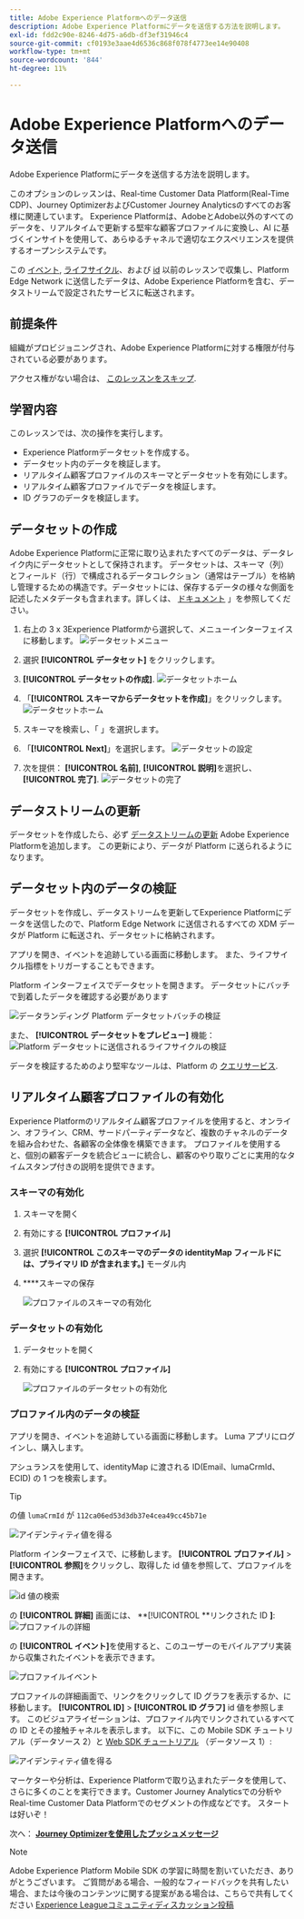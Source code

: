 ```yaml
---
title: Adobe Experience Platformへのデータ送信
description: Adobe Experience Platformにデータを送信する方法を説明します。
exl-id: fdd2c90e-8246-4d75-a6db-df3ef31946c4
source-git-commit: cf0193e3aae4d6536c868f078f4773ee14e90408
workflow-type: tm+mt
source-wordcount: '844'
ht-degree: 11%

---
```


# Adobe Experience Platformへのデータ送信

Adobe Experience Platformにデータを送信する方法を説明します。

このオプションのレッスンは、Real-time Customer Data Platform(Real-Time CDP)、Journey OptimizerおよびCustomer Journey Analyticsのすべてのお客様に関連しています。 Experience Platformは、AdobeとAdobe以外のすべてのデータを、リアルタイムで更新する堅牢な顧客プロファイルに変換し、AI に基づくインサイトを使用して、あらゆるチャネルで適切なエクスペリエンスを提供するオープンシステムです。

この [イベント](events.md), [ライフサイクル](lifecycle-data.md)、および [id](identity.md) 以前のレッスンで収集し、Platform Edge Network に送信したデータは、Adobe Experience Platformを含む、データストリームで設定されたサービスに転送されます。


## 前提条件

組織がプロビジョニングされ、Adobe Experience Platformに対する権限が付与されている必要があります。

アクセス権がない場合は、 [このレッスンをスキップ](install-sdks.md).

## 学習内容

このレッスンでは、次の操作を実行します。

* Experience Platformデータセットを作成する。
* データセット内のデータを検証します。
* リアルタイム顧客プロファイルのスキーマとデータセットを有効にします。
* リアルタイム顧客プロファイルでデータを検証します。
* ID グラフのデータを検証します。


## データセットの作成

Adobe Experience Platformに正常に取り込まれたすべてのデータは、データレイク内にデータセットとして保持されます。 データセットは、スキーマ（列）とフィールド（行）で構成されるデータコレクション（通常はテーブル）を格納し管理するための構造です。データセットには、保存するデータの様々な側面を記述したメタデータも含まれます。詳しくは、 [ドキュメント](https://experienceleague.adobe.com/docs/experience-platform/catalog/datasets/user-guide.html?lang=ja) 」を参照してください。

1. 右上の 3 x 3Experience Platformから選択して、メニューインターフェイスに移動します。
   ![データセットメニュー](assets/mobile-dataset-menu.png)

1. 選択 **[!UICONTROL データセット]** をクリックします。

1. **[!UICONTROL データセットの作成]**.
   ![データセットホーム](assets/mobile-dataset-home.png)

1. 「**[!UICONTROL スキーマからデータセットを作成]**」をクリックします。
   ![データセットホーム](assets/mobile-dataset-create.png)

1. スキーマを検索し、「 」を選択します。

1. 「**[!UICONTROL Next]**」を選択します。
   ![データセットの設定](assets/mobile-dataset-configure.png)

1. 次を提供： **[!UICONTROL 名前]**, **[!UICONTROL 説明]**&#x200B;を選択し、 **[!UICONTROL 完了]**.
   ![データセットの完了](assets/mobile-dataset-finish.png)

## データストリームの更新

データセットを作成したら、必ず [データストリームの更新](create-datastream.md) Adobe Experience Platformを追加します。 この更新により、データが Platform に送られるようになります。

## データセット内のデータの検証

データセットを作成し、データストリームを更新してExperience Platformにデータを送信したので、Platform Edge Network に送信されるすべての XDM データが Platform に転送され、データセットに格納されます。

アプリを開き、イベントを追跡している画面に移動します。 また、ライフサイクル指標をトリガーすることもできます。

Platform インターフェイスでデータセットを開きます。 データセットにバッチで到着したデータを確認する必要があります

![データランディング Platform データセットバッチの検証](assets/mobile-platform-dataset-batches.png)

また、 **[!UICONTROL データセットをプレビュー]** 機能：
![Platform データセットに送信されるライフサイクルの検証](assets/mobile-lifecycle-platform-dataset.png)

データを検証するためのより堅牢なツールは、Platform の [クエリサービス](https://experienceleague.adobe.com/docs/platform-learn/tutorials/queries/explore-data.html?lang=ja).

## リアルタイム顧客プロファイルの有効化

Experience Platformのリアルタイム顧客プロファイルを使用すると、オンライン、オフライン、CRM、サードパーティデータなど、複数のチャネルのデータを組み合わせた、各顧客の全体像を構築できます。 プロファイルを使用すると、個別の顧客データを統合ビューに統合し、顧客のやり取りごとに実用的なタイムスタンプ付きの説明を提供できます。

### スキーマの有効化

1. スキーマを開く
1. 有効にする **[!UICONTROL プロファイル]**
1. 選択 **[!UICONTROL このスキーマのデータの identityMap フィールドには、プライマリ ID が含まれます。]** モーダル内
1. ****&#x200B;スキーマの保存

   ![プロファイルのスキーマの有効化](assets/mobile-platform-profile-schema.png)

### データセットの有効化

1. データセットを開く
1. 有効にする **[!UICONTROL プロファイル]**

   ![プロファイルのデータセットの有効化](assets/mobile-platform-profile-dataset.png)

### プロファイル内のデータの検証

アプリを開き、イベントを追跡している画面に移動します。 Luma アプリにログインし、購入します。

アシュランスを使用して、identityMap に渡される ID(Email、lumaCrmId、ECID) の 1 つを検索します。

>[!TIP]
>
>   の値 `lumaCrmId` が `112ca06ed53d3db37e4cea49cc45b71e`


![アイデンティティ値を得る](assets/mobile-platform-identity.png)

Platform インターフェイスで、に移動します。 **[!UICONTROL プロファイル]** > **[!UICONTROL 参照]**&#x200B;をクリックし、取得した id 値を参照して、プロファイルを開きます。

![id 値の検索](assets/mobile-platform-profile-lookup.png)

の **[!UICONTROL 詳細]** 画面には、 **[!UICONTROL **&#x200B;リンクされた ID **]**:
![プロファイルの詳細](assets/mobile-platform-profile-details.png)

の **[!UICONTROL イベント]**&#x200B;を使用すると、このユーザーのモバイルアプリ実装から収集されたイベントを表示できます。

![プロファイルイベント](assets/mobile-platform-profile-events.png)


プロファイルの詳細画面で、リンクをクリックして ID グラフを表示するか、に移動します。 **[!UICONTROL ID]** > **[!UICONTROL ID グラフ]** id 値を参照します。 このビジュアライゼーションは、プロファイル内でリンクされているすべての ID とその接触チャネルを表示します。 以下に、この Mobile SDK チュートリアル（データソース 2）と [Web SDK チュートリアル](https://experienceleague.adobe.com/docs/platform-learn/implement-web-sdk/overview.html?lang=ja) （データソース 1）:

![アイデンティティ値を得る](assets/mobile-platform-profile-identitygraph.png)

マーケターや分析は、Experience Platformで取り込まれたデータを使用して、さらに多くのことを実行できます。Customer Journey Analyticsでの分析やReal-time Customer Data Platformでのセグメントの作成などです。 スタートは好いぞ！

次へ： **[Journey Optimizerを使用したプッシュメッセージ](journey-optimizer-push.md)**

>[!NOTE]
>
>Adobe Experience Platform Mobile SDK の学習に時間を割いていただき、ありがとうございます。 ご質問がある場合、一般的なフィードバックを共有したい場合、または今後のコンテンツに関する提案がある場合は、こちらで共有してください [Experience Leagueコミュニティディスカッション投稿](https://experienceleaguecommunities.adobe.com/t5/adobe-experience-platform-launch/tutorial-discussion-implement-adobe-experience-cloud-in-mobile/td-p/443796)

